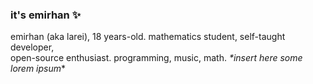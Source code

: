 ### it's emirhan ✨
emirhan (aka larei), 18 years-old. mathematics student, self-taught developer, \
open-source enthusiast. programming, music, math. *\*insert here some lorem ipsum*\*


